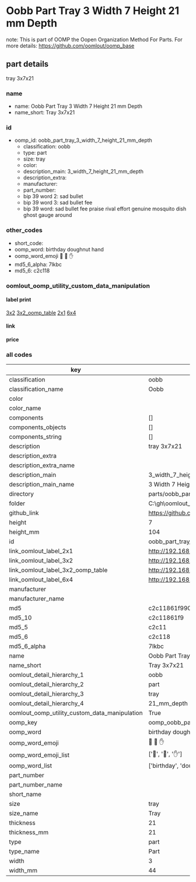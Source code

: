 # Oobb Part Tray 3 Width 7 Height 21 mm Depth  

note: This is part of OOMP the Oopen Organization Method For Parts. For more details: https://github.com/oomlout/oomp_base

##  part details
  



tray 3x7x21



### name
* name: Oobb Part Tray 3 Width 7 Height 21 mm Depth
* name_short: Tray 3x7x21 
### id
* oomp_id: oobb_part_tray_3_width_7_height_21_mm_depth
  * classification: oobb
  * type: part
  * size: tray
  * color: 
  * description_main: 3_width_7_height_21_mm_depth
  * description_extra: 
  * manufacturer: 
  * part_number: 
  * bip 39 word 2: sad bullet
  * bip 39 word 3: sad bullet fee
  * bip 39 word: sad bullet fee praise rival effort genuine mosquito dish ghost gauge around

### other_codes
* short_code: 
* oomp_word: birthday doughnut hand
* oomp_word_emoji :birthday: :doughnut: :hand:
* md5_6_alpha: 7lkbc
* md5_6: c2c118






### oomlout_oomp_utility_custom_data_manipulation
#### label print
[3x2](http://192.168.1.245:1112/?label=oomp%207lkbc)
[3x2_oomp_table](http://192.168.1.108:1112/?label=oomp%207lkbc)
[2x1](http://192.168.1.242:1112/?label=oomp%207lkbc)
[6x4](http://192.168.1.55:1112/?label=oomp%207lkbc)    

#### link

                              

#### price







### all codes 
| key | value |  
| --- | --- |  
| classification | oobb |  
| classification_name | Oobb |  
| color |  |  
| color_name |  |  
| components | [] |  
| components_objects | [] |  
| components_string | [] |  
| description | tray 3x7x21 |  
| description_extra |  |  
| description_extra_name |  |  
| description_main | 3_width_7_height_21_mm_depth |  
| description_main_name | 3 Width 7 Height 21 mm Depth |  
| directory | parts/oobb_part_tray_3_width_7_height_21_mm_depth |  
| folder | C:\gh\oomlout_oobb_version_4_generated_parts\parts\oobb_part_tray_3_width_7_height_21_mm_depth |  
| github_link | https://github.com/oomlout/oomlout_oomp_part_src/tree/main/parts/oobb_part_tray_3_width_7_height_21_mm_depth |  
| height | 7 |  
| height_mm | 104 |  
| id | oobb_part_tray_3_width_7_height_21_mm_depth |  
| link_oomlout_label_2x1 | http://192.168.1.242:1112/?label=oomp%207lkbc |  
| link_oomlout_label_3x2 | http://192.168.1.245:1112/?label=oomp%207lkbc |  
| link_oomlout_label_3x2_oomp_table | http://192.168.1.108:1112/?label=oomp%207lkbc |  
| link_oomlout_label_6x4 | http://192.168.1.55:1112/?label=oomp%207lkbc |  
| manufacturer |  |  
| manufacturer_name |  |  
| md5 | c2c11861f9900c291add5a98a9078ded |  
| md5_10 | c2c11861f9 |  
| md5_5 | c2c11 |  
| md5_6 | c2c118 |  
| md5_6_alpha | 7lkbc |  
| name | Oobb Part Tray 3 Width 7 Height 21 mm Depth |  
| name_short | Tray 3x7x21  |  
| oomlout_detail_hierarchy_1 | oobb |  
| oomlout_detail_hierarchy_2 | part |  
| oomlout_detail_hierarchy_3 | tray |  
| oomlout_detail_hierarchy_4 | 21_mm_depth |  
| oomlout_oomp_utility_custom_data_manipulation | True |  
| oomp_key | oomp_oobb_part_tray_3_width_7_height_21_mm_depth |  
| oomp_word | birthday doughnut hand |  
| oomp_word_emoji | :birthday: :doughnut: :hand: |  
| oomp_word_emoji_list | [':birthday:', ':doughnut:', ':hand:'] |  
| oomp_word_list | ['birthday', 'doughnut', 'hand'] |  
| part_number |  |  
| part_number_name |  |  
| short_name |  |  
| size | tray |  
| size_name | Tray |  
| thickness | 21 |  
| thickness_mm | 21 |  
| type | part |  
| type_name | Part |  
| width | 3 |  
| width_mm | 44 |  
